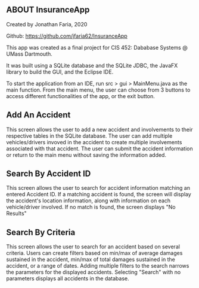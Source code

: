 
ABOUT InsuranceApp 
-------------------
Created by Jonathan Faria, 2020

Github: https://github.com/jfaria62/InsuranceApp

This app was created as a final project for CIS 452: Dababase Systems @ UMass Dartmouth. 

It was built using a SQLite database and the SQLite JDBC, the JavaFX library to build the GUI, and the Eclipse IDE.

To start the application from an IDE, run src > gui > MainMenu.java as the main function. 
From the main menu, the user can choose from 3 buttons to access different functionalities of the app, or the exit button. 

Add An Accident 
----------------

This screen allows the user to add a new accident and involvements to their respective tables in the SQLite database. 
The user can add multiple vehicles/drivers invoved in the accident to create multiple involvements associated with that accident. 
The user can submit the accident information or return to the main menu without saving the information added.

Search By Accident ID 
----------------------

This screen allows the user to search for accident information matching an entered Accident ID. 
If a matching accident is found, the screen will display the accident's location information, along with information on each vehicle/driver involved. 
If no match is found, the screen displays "No Results"

Search By Criteria
----------------------

This screen allows the user to search for an accident based on several criteria. 
Users can create filters based on min/max of average damages sustained in the accident, min/max of total damages sustained in the accident, or a range of dates. 
Adding multiple filters to the search narrows the parameters for the displayed accidents. 
Selecting "Search" with no parameters displays all accidents in the database.
